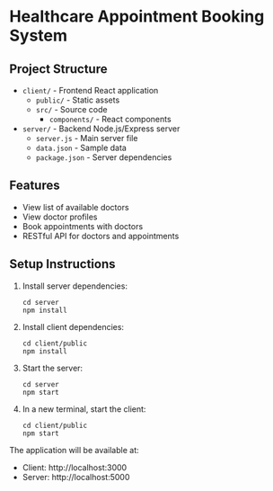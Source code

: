 # Healthcare Appointment Booking System

## Project Structure
- `client/` - Frontend React application
  - `public/` - Static assets
  - `src/` - Source code
    - `components/` - React components
- `server/` - Backend Node.js/Express server
  - `server.js` - Main server file
  - `data.json` - Sample data
  - `package.json` - Server dependencies

## Features
- View list of available doctors
- View doctor profiles
- Book appointments with doctors
- RESTful API for doctors and appointments

## Setup Instructions

1. Install server dependencies:
   ```
   cd server
   npm install
   ```

2. Install client dependencies:
   ```
   cd client/public
   npm install
   ```

3. Start the server:
   ```
   cd server
   npm start
   ```

4. In a new terminal, start the client:
   ```
   cd client/public
   npm start
   ```

The application will be available at:
- Client: http://localhost:3000
- Server: http://localhost:5000
